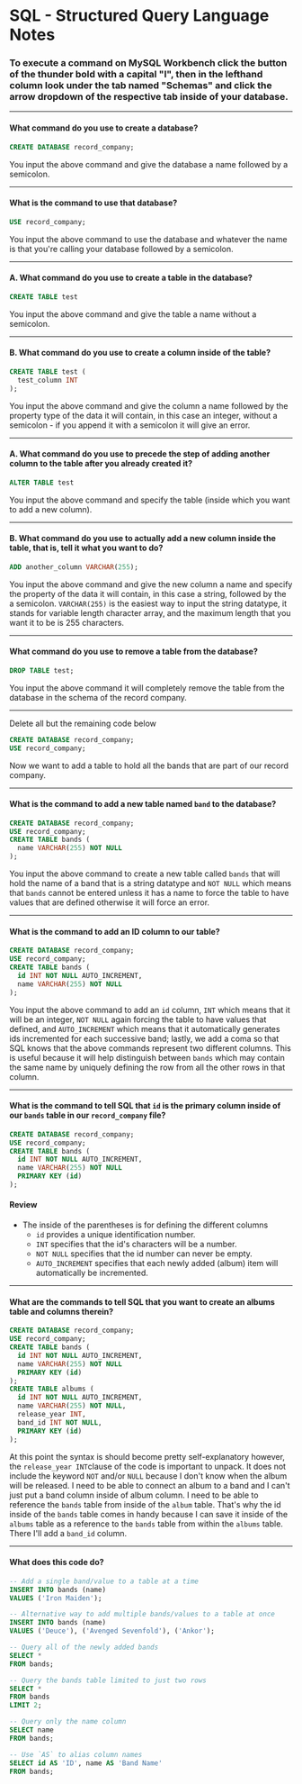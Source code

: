 # SQL - Structured Query Language Notes
### To execute a command on MySQL Workbench click the button of the thunder bold with a capital "I", then in the lefthand column look under the tab named "Schemas" and click the arrow dropdown of the respective tab inside of your database.
***
#### What command do you use to create a database?
```sql
CREATE DATABASE record_company;
```
You input the above command and give the database a name followed by a semicolon.
***
#### What is the command to use that database?
```sql
USE record_company;
```
You input the above command to use the database and whatever the name is that you're calling your database followed by a semicolon.
***
#### A. What command do you use to create a table in the database?
```sql
CREATE TABLE test
```
You input the above command and give the table a name without a semicolon.
***
#### B. What command do you use to create a column inside of the table?
```sql
CREATE TABLE test (
  test_column INT
);
```
You input the above command and give the column a name followed by the property type of the data it will contain, in this case an integer, without a semicolon - if you append it with a semicolon it will give an error. 
***
#### A. What command do you use to precede the step of adding another column to the table after you already created it? 
```sql
ALTER TABLE test
```
You input the above command and specify the table (inside which you want to add a new column).
***
#### B. What command do you use to actually add a new column inside the table, that is, tell it what you want to do?
```sql
ADD another_column VARCHAR(255);
```
You input the above command and give the new column a name and specify the property of the data it will contain, in this case a string, followed by the a semicolon. `VARCHAR(255)` is the easiest way to input the string datatype, it stands for variable length character array, and the maximum length that you want it to be is 255 characters. 
***
#### What command do you use to remove a table from the database?
```sql
DROP TABLE test;
```
You input the above command it will completely remove the table from the database in the schema of the record company. 
***
Delete all but the remaining code below
```sql
CREATE DATABASE record_company;
USE record_company;
```
Now we want to add a table to hold all the bands that are part of our record company.
***
#### What is the command to add a new table named `band` to the database?
```sql
CREATE DATABASE record_company;
USE record_company;
CREATE TABLE bands (
  name VARCHAR(255) NOT NULL
);
```
You input the above command to create a new table called `bands` that will hold the name of a band that is a string datatype and `NOT NULL` which means that `bands` cannot be entered unless it has a name to force the table to have values that are defined otherwise it will force an error.
***
#### What is the command to add an ID column to our table?
```sql
CREATE DATABASE record_company;
USE record_company;
CREATE TABLE bands (
  id INT NOT NULL AUTO_INCREMENT,
  name VARCHAR(255) NOT NULL
);
```
You input the above command to add an `id` column, `INT` which means that it will be an integer, `NOT NULL` again forcing the table to have values that defined, and `AUTO_INCREMENT` which means that it automatically generates ids incremented for each successive band; lastly, we add a coma so that SQL knows that the above commands represent two different columns. This is useful because it will help distinguish between `bands` which may contain the same name by uniquely defining the row from all the other rows in that column.
***
#### What is the command to tell SQL that `id` is the primary column inside of our `bands` table in our `record_company` file?
```sql
CREATE DATABASE record_company;
USE record_company;
CREATE TABLE bands (
  id INT NOT NULL AUTO_INCREMENT,
  name VARCHAR(255) NOT NULL
  PRIMARY KEY (id)
);
```   
#### Review
- The inside of the parentheses is for defining the different columns
  - `id` provides a unique identification number.
  - `INT` specifies that the id's characters will be a number.
  - `NOT NULL` specifies that the id number can never be empty.
  - `AUTO_INCREMENT` specifies that each newly added (album) item will automatically be incremented. 
***

#### What are the commands to tell SQL that you want to create an albums table and columns therein? 
```sql
CREATE DATABASE record_company;
USE record_company;
CREATE TABLE bands (
  id INT NOT NULL AUTO_INCREMENT,
  name VARCHAR(255) NOT NULL
  PRIMARY KEY (id)
);
CREATE TABLE albums (
  id INT NOT NULL AUTO_INCREMENT,
  name VARCHAR(255) NOT NULL,
  release_year INT,
  band_id INT NOT NULL,
  PRIMARY KEY (id)
);
```  

At this point the syntax is should become pretty self-explanatory however, the `release_year INT`clause of the code is important to unpack. It does not include the keyword `NOT` and/or `NULL` because I don't know when the album will be released. I need to be able to connect an album to a band and I can't just put a band column inside of album column. I need to be able to reference the `bands` table from inside of the `album` table. That's why the id inside of the `bands` table comes in handy because I can save it inside of the `albums` table as a reference to the `bands` table from within the `albums` table. There I'll add a `band_id` column. 
***
#### What does this code do?
```sql
-- Add a single band/value to a table at a time
INSERT INTO bands (name)
VALUES ('Iron Maiden');

-- Alternative way to add multiple bands/values to a table at once
INSERT INTO bands (name)
VALUES ('Deuce'), ('Avenged Sevenfold'), ('Ankor');

-- Query all of the newly added bands
SELECT *
FROM bands;

-- Query the bands table limited to just two rows
SELECT *
FROM bands
LIMIT 2;

-- Query only the name column
SELECT name
FROM bands;

-- Use `AS` to alias column names
SELECT id AS 'ID', name AS 'Band Name' 
FROM bands;
```